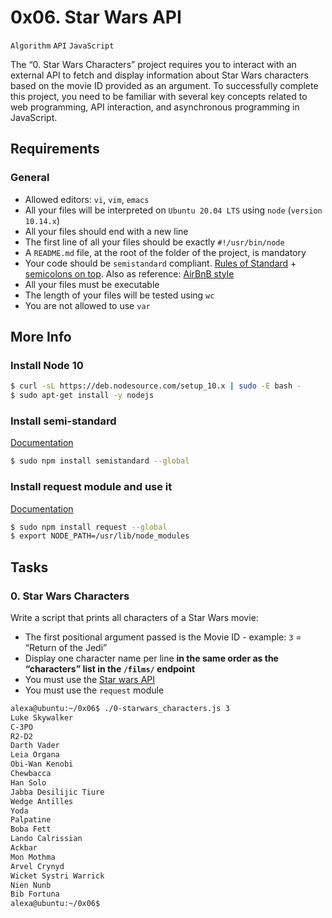 # 0x06. Star Wars API
`Algorithm` `API` `JavaScript`

The “0. Star Wars Characters” project requires you to interact with an external API to fetch and display information about Star Wars characters based on the movie ID provided as an argument. To successfully complete this project, you need to be familiar with several key concepts related to web programming, API interaction, and asynchronous programming in JavaScript.

## Requirements
### General

- Allowed editors: `vi`, `vim`, `emacs`
- All your files will be interpreted on `Ubuntu 20.04 LTS` using `node` (`version 10.14.x`)
- All your files should end with a new line
- The first line of all your files should be exactly `#!/usr/bin/node`
- A `README.md` file, at the root of the folder of the project, is mandatory
- Your code should be `semistandard` compliant. [Rules of Standard](https://standardjs.com/rules.html) + [semicolons on top](https://github.com/standard/semistandard). Also as reference: [AirBnB style](https://github.com/airbnb/javascript)
- All your files must be executable
- The length of your files will be tested using `wc`
- You are not allowed to use `var`

## More Info
### Install Node 10

```Bash
$ curl -sL https://deb.nodesource.com/setup_10.x | sudo -E bash -
$ sudo apt-get install -y nodejs
```

### Install semi-standard
[Documentation](https://github.com/standard/semistandard)
```Bash
$ sudo npm install semistandard --global
```

### Install request module and use it
[Documentation](https://github.com/request/request)
```Bash
$ sudo npm install request --global
$ export NODE_PATH=/usr/lib/node_modules
```

## Tasks
### 0. Star Wars Characters

Write a script that prints all characters of a Star Wars movie:

- The first positional argument passed is the Movie ID - example: `3` = “Return of the Jedi”
- Display one character name per line **in the same order as the “characters” list in the `/films/` endpoint**
- You must use the [Star wars API](https://swapi-api.alx-tools.com/)
- You must use the `request` module

```Bash
alexa@ubuntu:~/0x06$ ./0-starwars_characters.js 3
Luke Skywalker
C-3PO
R2-D2
Darth Vader
Leia Organa
Obi-Wan Kenobi
Chewbacca
Han Solo
Jabba Desilijic Tiure
Wedge Antilles
Yoda
Palpatine
Boba Fett
Lando Calrissian
Ackbar
Mon Mothma
Arvel Crynyd
Wicket Systri Warrick
Nien Nunb
Bib Fortuna
alexa@ubuntu:~/0x06$ 
```
